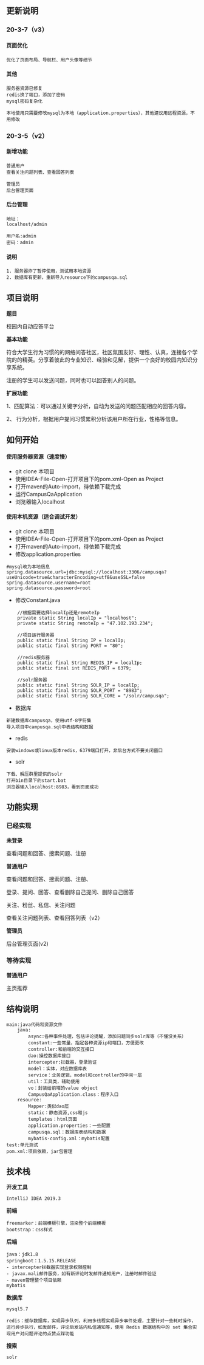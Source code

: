 

















## 更新说明

### 20-3-7（v3）

#### 页面优化

```
优化了页面布局、导航栏、用户头像等细节
```

#### 其他

```
服务器资源已修复
redis换了端口，添加了密码
mysql密码复杂化

本地使用只需要修改mysql为本地（application.properties），其他建议用远程资源，不用修改
```



### 20-3-5（v2）

#### 新增功能

```
普通用户
查看关注问题列表、查看回答列表

管理员
后台管理页面
```

#### 后台管理

```
地址：
localhost/admin

用户名:admin
密码：admin
```

#### 说明

```
1. 服务器炸了暂停使用，测试用本地资源
2. 数据库有更新，重新导入resource下的campusqa.sql
```



## 项目说明

**题目**

校园内自动应答平台

**基本功能**

符合大学生行为习惯的的网络问答社区，社区氛围友好、理性、认真，连接各个学院的的精英。分享着彼此的专业知识、经验和见解，提供一个良好的校园内知识分享系统。

注册的学生可以发送问题，同时也可以回答别人的问题。

**扩展功能**

1、匹配算法：可以通过关键字分析，自动为发送的问题匹配相应的回答内容。

2、 行为分析，根据用户提问习惯累积分析该用户所在行业，性格等信息。

## 如何开始

#### 使用服务器资源（速度慢）

- git clone 本项目
- 使用IDEA-File-Open-打开项目下的pom.xml-Open as Project
- 打开maven的Auto-import，待依赖下载完成
- 运行CampusQaApplication
- 浏览器输入localhost

#### 使用本机资源（适合调试开发）

- git clone 本项目
- 使用IDEA-File-Open-打开项目下的pom.xml-Open as Project
- 打开maven的Auto-import，待依赖下载完成
- 修改application.properties

```
#mysql改为本地信息
spring.datasource.url=jdbc:mysql://localhost:3306/campusqa?useUnicode=true&characterEncoding=utf8&useSSL=false
spring.datasource.username=root
spring.datasource.password=root
```

- 修改Constant.java

```
    //根据需要选择localIp还是remoteIp
    private static String localIp = "localhost";
    private static String remoteIp = "47.102.193.234";

    //项目运行服务器
    public static final String IP = localIp;
    public static final String PORT = "80";

    //redis服务器
    public static final String REDIS_IP = localIp;
    public static final int REDIS_PORT = 6379;

    //solr服务器
    public static final String SOLR_IP = localIp;
    public static final String SOLR_PORT = "8983";
    public static final String SOLR_CORE = "/solr/campusqa";
```

- 数据库

```
新建数据库campusqa，使用utf-8字符集
导入项目中campusqa.sql中表结构和数据
```

- redis

```
安装windows或linux版本redis，6379端口打开，非后台方式不要关闭窗口
```

- solr

```
下载、解压群里提供的solr
打开bin目录下的start.bat
浏览器输入localhost:8983，看到页面成功
```

## 功能实现

### **已经实现**

**未登录**

查看问题和回答、搜索问题、注册

**普通用户**

查看问题和回答、搜索问题、注册、

登录、提问、回答、查看删除自己提问、删除自己回答

关注、粉丝、私信、关注问题

查看关注问题列表、查看回答列表（v2）

**管理员**

后台管理页面(v2)

### **等待实现**

**普通用户**

主页推荐

## 结构说明

```
main:java代码和资源文件
	java:
		async:各种事件处理，包括评论提醒，添加问题同步solr库等（不懂没关系）
		constant:一些常量，指定各种资源ip和端口，方便更改
		controller:和前端的交互接口
		dao:操控数据库接口
		intercepter:拦截器，登录验证
		model：实体，对应数据库表
		service：业务逻辑，model和controller的中间一层
		util：工具类，辅助使用
		vo：封装给前端的value object
		CampusQaApplication.class：程序入口
	resource:
		Mapper:类似dao层
		static：静态资源,css和js
		templates：html页面
		application.properties：一些配置
		campusqa.sql：数据库表结构和数据
		mybatis-config.xml：mybatis配置
test:单元测试
pom.xml:项目依赖，jar包管理
```



## **技术栈**

**开发工具**

```
IntelliJ IDEA 2019.3
```

**前端**

```
freemarker：前端模板引擎，渲染整个前端模板
bootstrap：css样式
```

**后端**

```
java：jdk1.8
springboot：1.5.15.RELEASE
- intercepter拦截器实现登录权限控制
- javax.mali邮件服务，如有新评论时发邮件通知用户，注册时邮件验证
- maven管理整个项目依赖
mybatis
```

**数据库**

```
mysql5.7

redis：缓存数据库，实现异步队列，利用多线程实现异步事件处理，主要针对一些耗时操作，进行异步执行，如发邮件，评论后发站内私信通知等，使用 Redis 数据结构中的 set 集合实现用户对问题评论的点赞点踩功能
```

**搜索**

```
solr
```










